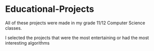 # Educational-Projects
All of these projects were made in my grade 11/12 Computer Science classes.

I selected the projects that were the most entertaining or had the most interesting algorithms
